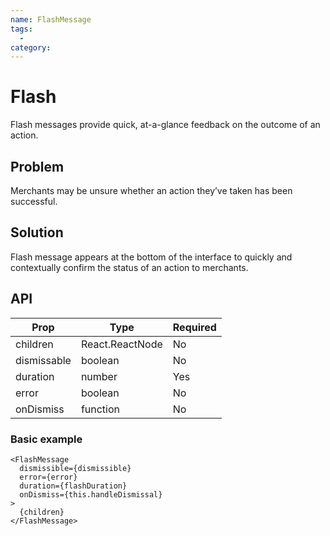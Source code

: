 ```yaml
---
name: FlashMessage
tags:
  -
category:
---
```


# Flash

Flash messages provide quick, at-a-glance feedback on the outcome of an action.

## Problem

Merchants may be unsure whether an action they’ve taken has been successful.

## Solution

Flash message appears at the bottom of the interface to quickly and contextually confirm the status of an action to merchants.

## API
| Prop  | Type  | Required |
| --- | --- | ---|
| children | React.ReactNode | No |
| dismissable | boolean | No |
| duration | number | Yes |
| error | boolean | No |
| onDismiss | function | No |

### Basic example

```tsx
<FlashMessage
  dismissible={dismissible}
  error={error}
  duration={flashDuration}
  onDismiss={this.handleDismissal}
>
  {children}
</FlashMessage>
```
